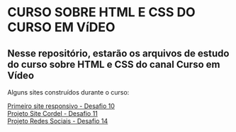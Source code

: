 # CURSO SOBRE HTML E CSS DO CURSO EM VíDEO

## Nesse repositório, estarão os arquivos de estudo do curso sobre HTML e CSS do canal Curso em Vídeo

<p>Alguns sites construídos durante o curso:</p>
<a href="https://guimats.github.io/projeto-android/" target="_blank">Primeiro site responsivo - Desafio 10</a><br>
<a href="https://guimats.github.io/projeto-cordel/">Projeto Site Cordel - Desafio 11</a><br>
<a href="https://guimats.github.io/projeto-redes-sociais/">Projeto Redes Sociais - Desafio 14</a>


